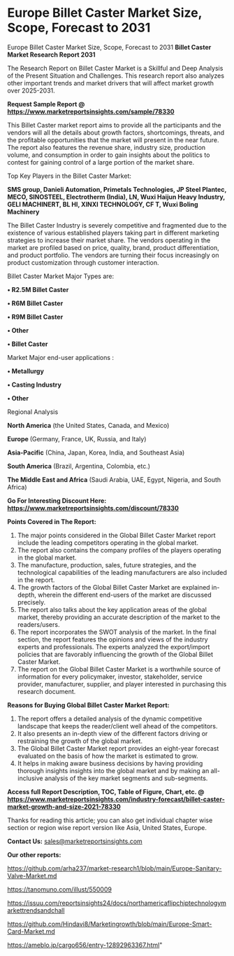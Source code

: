 # Europe Billet Caster Market Size, Scope, Forecast to 2031
Europe Billet Caster Market Size, Scope, Forecast to 2031
<strong>Billet Caster Market Research Report 2031</strong>

The Research Report on Billet Caster Market is a Skillful and Deep Analysis of the Present Situation and Challenges. This research report also analyzes other important trends and market drivers that will affect market growth over 2025-2031.

<strong>Request Sample Report @ <a href=https://www.marketreportsinsights.com/sample/78330>https://www.marketreportsinsights.com/sample/78330</a></strong>

This Billet Caster market report aims to provide all the participants and the vendors will all the details about growth factors, shortcomings, threats, and the profitable opportunities that the market will present in the near future. The report also features the revenue share, industry size, production volume, and consumption in order to gain insights about the politics to contest for gaining control of a large portion of the market share.

Top Key Players in the Billet Caster Market:

<strong>SMS group, Danieli Automation, Primetals Technologies, JP Steel Plantec, MECO, SINOSTEEL, Electrotherm (India), LN, Wuxi Haijun Heavy Industry, GELI MACHINERT, BL HI, XINXI TECHNOLOGY, CF T, Wuxi Boling Machinery</strong>

The Billet Caster Industry is severely competitive and fragmented due to the existence of various established players taking part in different marketing strategies to increase their market share. The vendors operating in the market are profiled based on price, quality, brand, product differentiation, and product portfolio. The vendors are turning their focus increasingly on product customization through customer interaction.

Billet Caster Market Major Types are:

<strong>• R2.5M Billet Caster

• R6M Billet Caster

• R9M Billet Caster

• Other

• Billet Caster</strong>

Market Major end-user applications :

<strong>• Metallurgy

• Casting Industry

• Other</strong>

Regional Analysis

</u><strong><b>North America</b></strong> (the United States, Canada, and Mexico)

<strong><b>Europe </b></strong>(Germany, France, UK, Russia, and Italy)

<strong><b>Asia-Pacific</b></strong> (China, Japan, Korea, India, and Southeast Asia)

<strong><b>South America</b></strong> (Brazil, Argentina, Colombia, etc.)

<strong><b>The Middle East and Africa</b></strong> (Saudi Arabia, UAE, Egypt, Nigeria, and South Africa)

<strong>Go For Interesting Discount Here: <a href=https://www.marketreportsinsights.com/discount/78330>https://www.marketreportsinsights.com/discount/78330</a></strong>

<strong>Points Covered in The Report:</strong>
<ol>
  <li>The major points considered in the Global Billet Caster Market report include the leading competitors operating in the global market.</li>
  <li>The report also contains the company profiles of the players operating in the global market.</li>
  <li>The manufacture, production, sales, future strategies, and the technological capabilities of the leading manufacturers are also included in the report.</li>
  <li>The growth factors of the Global Billet Caster Market are explained in-depth, wherein the different end-users of the market are discussed precisely.</li>
  <li>The report also talks about the key application areas of the global market, thereby providing an accurate description of the market to the readers/users.</li>
  <li>The report incorporates the SWOT analysis of the market. In the final section, the report features the opinions and views of the industry experts and professionals. The experts analyzed the export/import policies that are favorably influencing the growth of the Global Billet Caster Market.</li>
  <li>The report on the Global Billet Caster Market is a worthwhile source of information for every policymaker, investor, stakeholder, service provider, manufacturer, supplier, and player interested in purchasing this research document.</li>
</ol>
<strong>Reasons for Buying Global Billet Caster Market Report:</strong>

<ol>
  <li>The report offers a detailed analysis of the dynamic competitive landscape that keeps the reader/client well ahead of the competitors.</li>
  <li>It also presents an in-depth view of the different factors driving or restraining the growth of the global market.</li>
  <li>The Global Billet Caster Market report provides an eight-year forecast evaluated on the basis of how the market is estimated to grow.</li>
  <li>It helps in making aware business decisions by having providing thorough insights insights into the global market and by making an all-inclusive analysis of the key market segments and sub-segments.</li>
</ol>
<strong>Access full Report Description, TOC, Table of Figure, Chart, etc. @ <a href=https://www.marketreportsinsights.com/industry-forecast/billet-caster-market-growth-and-size-2021-78330>https://www.marketreportsinsights.com/industry-forecast/billet-caster-market-growth-and-size-2021-78330</a></strong>


Thanks for reading this article; you can also get individual chapter wise section or region wise report version like Asia, United States, Europe.

<strong>Contact Us:</strong>
sales@marketreportsinsights.com

<strong>Our other reports:</strong>

<a href=https://github.com/arha237/market-research1/blob/main/Europe-Sanitary-Valve-Market.md>https://github.com/arha237/market-research1/blob/main/Europe-Sanitary-Valve-Market.md</a>

<a href=https://tanomuno.com/illust/550009>https://tanomuno.com/illust/550009</a>

<a href=https://issuu.com/reportsinsights24/docs/northamericaflipchiptechnologymarkettrendsandchall>https://issuu.com/reportsinsights24/docs/northamericaflipchiptechnologymarkettrendsandchall</a>

<a href=https://github.com/Hindavi8/Marketingrowth/blob/main/Europe-Smart-Card-Market.md>https://github.com/Hindavi8/Marketingrowth/blob/main/Europe-Smart-Card-Market.md</a>

<a href=https://ameblo.jp/cargo656/entry-12892963367.html>https://ameblo.jp/cargo656/entry-12892963367.html</a>"
